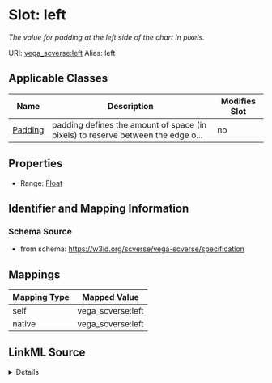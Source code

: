 

# Slot: left 


_The value for padding at the left side of the chart in pixels._





URI: [vega_scverse:left](https://w3id.org/scverse/vega-scverse/left)
Alias: left

<!-- no inheritance hierarchy -->





## Applicable Classes

| Name | Description | Modifies Slot |
| --- | --- | --- |
| [Padding](Padding.md) | padding defines the amount of space (in pixels) to reserve between the edge o... |  no  |







## Properties

* Range: [Float](Float.md)





## Identifier and Mapping Information







### Schema Source


* from schema: https://w3id.org/scverse/vega-scverse/specification




## Mappings

| Mapping Type | Mapped Value |
| ---  | ---  |
| self | vega_scverse:left |
| native | vega_scverse:left |




## LinkML Source

<details>
```yaml
name: left
description: The value for padding at the left side of the chart in pixels.
from_schema: https://w3id.org/scverse/vega-scverse/specification
rank: 1000
alias: left
owner: Padding
domain_of:
- Padding
range: float
required: false

```
</details>